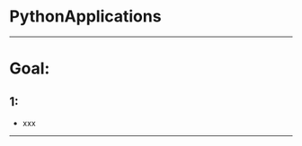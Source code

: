 # PythonApplications

------------------------------------------------------------------------------------------------------------------------

Goal:
========

1:
----------------------------
- xxx

------------------------------------------------------------------------------------------------------------------------
